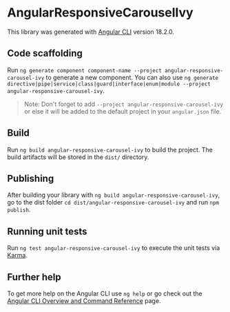 # AngularResponsiveCarouselIvy

This library was generated with [Angular CLI](https://github.com/angular/angular-cli) version 18.2.0.

## Code scaffolding

Run `ng generate component component-name --project angular-responsive-carousel-ivy` to generate a new component. You can also use `ng generate directive|pipe|service|class|guard|interface|enum|module --project angular-responsive-carousel-ivy`.
> Note: Don't forget to add `--project angular-responsive-carousel-ivy` or else it will be added to the default project in your `angular.json` file. 

## Build

Run `ng build angular-responsive-carousel-ivy` to build the project. The build artifacts will be stored in the `dist/` directory.

## Publishing

After building your library with `ng build angular-responsive-carousel-ivy`, go to the dist folder `cd dist/angular-responsive-carousel-ivy` and run `npm publish`.

## Running unit tests

Run `ng test angular-responsive-carousel-ivy` to execute the unit tests via [Karma](https://karma-runner.github.io).

## Further help

To get more help on the Angular CLI use `ng help` or go check out the [Angular CLI Overview and Command Reference](https://angular.dev/tools/cli) page.
